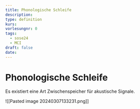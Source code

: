 ```yaml
---
title: Phonologische Schleife
description: 
type: definition
kurs: 
vorlesungnr: 0
tags:
  - sose24
  - MCI
draft: false
date:
---
```

# Phonologische Schleife

Es existiert eine Art Zwischenspeicher für akustische Signale. 

![[Pasted image 20240307133231.png]]